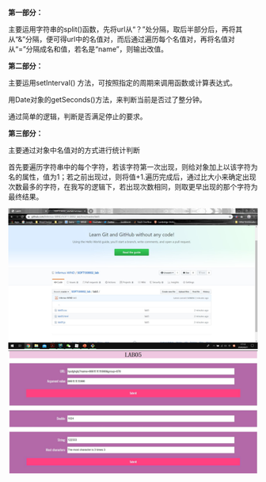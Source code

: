 **第一部分：**

主要运用字符串的split()函数，先将url从“？”处分隔，取后半部分后，再将其从“&”分隔，便可得url中的名值对，而后通过遍历每个名值对，再将名值对从“=”分隔成名和值，若名是“name”，则输出改值。

**第二部分：**

主要运用setInterval() 方法，可按照指定的周期来调用函数或计算表达式。

用Date对象的getSeconds()方法，来判断当前是否过了整分钟。

通过简单的逻辑，判断是否满足停止的要求。

**第三部分：**

主要通过对象中名值对的方式进行统计判断

首先要遍历字符串中的每个字符，若该字符第一次出现，则给对象加上以该字符为名的属性，值为1；若之前出现过，则将值+1.遍历完成后，通过比大小来确定出现次数最多的字符，在我写的逻辑下，若出现次数相同，则取更早出现的那个字符为最终结果。

![GitHub截图](./GitHub截图.jpg)![网页效果](./网页效果.jpg)
